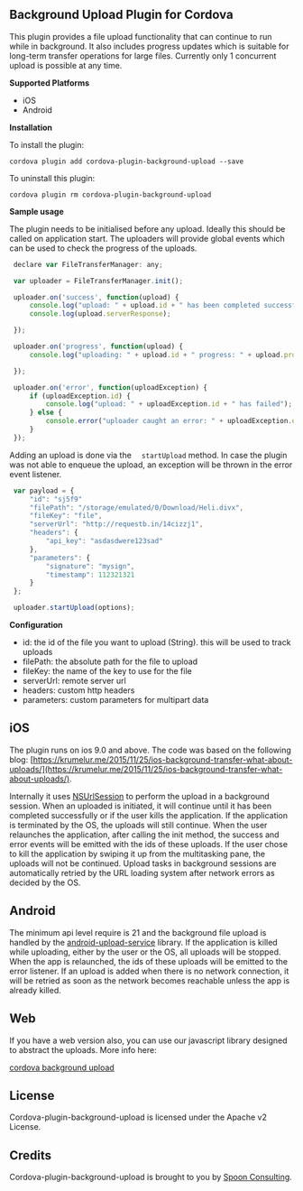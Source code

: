 
## Background Upload Plugin for Cordova

This plugin provides a file upload functionality that can continue to run while in background. It also includes progress updates which is suitable for long-term transfer operations for large files. Currently only 1 concurrent upload is possible at any time.

**Supported Platforms**
- iOS
- Android


**Installation**

To install the plugin:

```
cordova plugin add cordova-plugin-background-upload --save
```

To uninstall this plugin:
```
cordova plugin rm cordova-plugin-background-upload
```

**Sample usage**

The plugin needs to be initialised before any upload. Ideally this should be called on application start. The uploaders will provide global events which can be used to check the progress of the uploads.
```javascript
 declare var FileTransferManager: any;

 var uploader = FileTransferManager.init();

 uploader.on('success', function(upload) {
     console.log("upload: " + upload.id + " has been completed successfully");
     console.log(upload.serverResponse);

 });

 uploader.on('progress', function(upload) {
     console.log("uploading: " + upload.id + " progress: " + upload.progress + "%");

 });

 uploader.on('error', function(uploadException) {
     if (uploadException.id) {
         console.log("upload: " + uploadException.id + " has failed");
     } else {
         console.error("uploader caught an error: " + uploadException.error);
     }
 });

```
Adding an upload is done via the ``` 
startUpload``` 
method. In case the plugin was not able to enqueue the upload, an exception will be thrown in the error event listener.
```javascript
 var payload = {
     "id": "sj5f9"
     "filePath": "/storage/emulated/0/Download/Heli.divx",
     "fileKey": "file",
     "serverUrl": "http://requestb.in/14cizzj1",
     "headers": {
         "api_key": "asdasdwere123sad"
     },
     "parameters": {
         "signature": "mysign",
         "timestamp": 112321321
     }
 };

 uploader.startUpload(options);
```
**Configuration** 
 * id: the id of the file you want to upload (String). this will be used to track uploads
 * filePath: the absolute path for the file to upload 
 * fileKey: the name of the key to use for the file
 * serverUrl: remote server url
 * headers: custom http headers
 * parameters: custom parameters for multipart data


 ## iOS
The plugin runs on ios 9.0 and above. The code was based on the following blog:
 [https://krumelur.me/2015/11/25/ios-background-transfer-what-about-uploads/](https://krumelur.me/2015/11/25/ios-background-transfer-what-about-uploads/).

 Internally it uses [NSUrlSession](https://developer.apple.com/library/content/documentation/Cocoa/Conceptual/URLLoadingSystem/Articles/UsingNSURLSession.html#//apple_ref/doc/uid/TP40013509-SW44) to perform the upload in a background session. When an uploaded is initiated, it will continue until it has been completed successfully or if the user kills the application. If the application is terminated by the OS, the uploads will still continue. When the user relaunches the application, after calling the init method, the success and error events will be emitted with the ids of these uploads. If the user chose to kill the application by swiping it up from the multitasking pane, the uploads will not be continued. Upload tasks in background sessions are automatically retried by the URL loading system after network errors as decided by the OS.

## Android
The minimum api level require is 21 and the background file upload is handled by the [android-upload-service](https://github.com/gotev/android-upload-service) library. If the application is killed while uploading, either by the user or the OS, all uploads will be stopped. When the app is relaunched, the ids of these uploads will be emitted to the error listener. If an upload is added when there is no network connection, it will be retried as soon as the network becomes reachable unless the app is already killed.

## Web
If you have a web version also, you can use our javascript library designed to abstract the uploads. More info here:

[cordova background upload](https://github.com/spoonconsulting/cordova-background-upload)


## License
Cordova-plugin-background-upload is licensed under the Apache v2 License.

## Credits
Cordova-plugin-background-upload is brought to you by [Spoon Consulting](http://www.spoonconsulting.com/).
